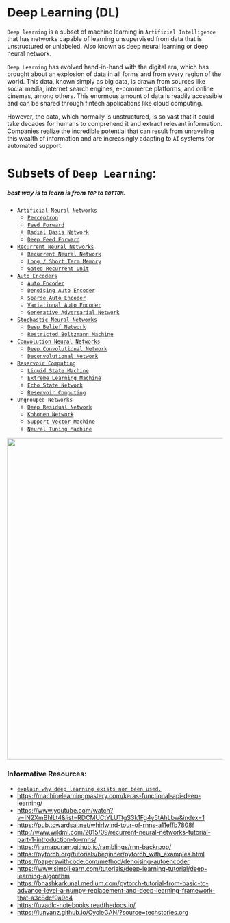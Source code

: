 # Deep Learning (DL)  
`Deep learning` is a subset of machine learning in `Artificial Intelligence` that has networks capable of learning unsupervised from data that is unstructured or unlabeled. Also known as deep neural learning or deep neural network.

`Deep Learning` has evolved hand-in-hand with the digital era, which has brought about an explosion of data in all forms and from every region of the world. This data, known simply as big data, is drawn from sources like social media, internet search engines, e-commerce platforms, and online cinemas, among others. This enormous amount of data is readily accessible and can be shared through fintech applications like cloud computing.

However, the data, which normally is unstructured, is so vast that it could take decades for humans to comprehend it and extract relevant information. Companies realize the incredible potential that can result from unraveling this wealth of information and are increasingly adapting to `AI` systems for automated support.

# Subsets of `Deep Learning`:
##### best way is to learn is from `TOP` to `BOTTOM`.
- [`Artificial Neural Networks`](./Artificial_Neural_Networks(ANNs)/README.md)  
  - [`Perceptron`](./Artificial_Neural_Networks(ANNs)/Perceptron(P)/README.md)  
  - [`Feed Forward`](./Artificial_Neural_Networks(ANNs)/Feed_Forward(FF)/README.md)
  - [`Radial Basis Network`](./Artificial_Neural_Networks(ANNs)/Radial_Basis_Network(RBF)/README.md)
  - [`Deep Feed Forward`](./Artificial_Neural_Networks(ANNs)/Deep_Feed_Forward(DFF)/README.md)
- [`Recurrent Neural Networks`](./Recurrent_Neural_Networks(RNNs)/README.md)  
  - [`Recurrent Neural Network`](./Recurrent_Neural_Networks(RNNs)/Recurrent_Neural_Network(RNN)/README.md)
  - [`Long / Short Term Memory`](./Recurrent_Neural_Networks(RNNs)/Long_Short_Term_Memory(LSTM)/README.md)
  - [`Gated Recurrent Unit`](./Recurrent_Neural_Networks(RNNs)/Gated_Recurrent_Unit(GRU)/README.md)
- [`Auto Encoders`](./Auto_Encoders/README.md)  
  - [`Auto Encoder`](./Auto_Encoders/Auto_Encoder/README.md)
  - [`Denoising Auto Encoder`](./Auto_Encoders/Denoising_Auto_Encoder/README.md)
  - [`Sparse Auto Encoder`](./Auto_Encoders/Sparse_Auto_Encoder/README.md)
  - [`Variational Auto Encoder`](./Auto_Encoders/Variational_Auto_Encoder/README.md)
  - [`Generative Adversarial Network`](./Generative_Adversarial_Network/README.md)
- [`Stochastic Neural Networks`](./Stochastic_Neural_Networks/README.md)
  - [`Deep Belief Network`](./Stochastic_Neural_Networks/Deep_Belief_Network/README.md)
  - [`Restricted Boltzmann Machine`](./Stochastic_Neural_Networks/Restricted_Boltzmann_Machine/README.md)
- [`Convolution Neural Networks`](./Convolution_Neural_Networks/README.md)
  - [`Deep Convolutional Network`](./Convolution_Neural_Networks/Deep_Convolutional_Network/README.md)
  <!-- - [`Deep Convolutional Inverse Graphics Network`](./Convolution_Neural_Networks/Deep_Convolutional_Inverse_Graphics_Network/README.md) -->
  - [`Deconvolutional Network`](./Convolution_Neural_Networks/Deconvolutional_Network/README.md)
- [`Reservoir Computing`](./Reservoir_Computing/README.md)
  - [`Liquid State Machine`](./Reservoir_Computing/Liquid_State_Machine/README.md)
  - [`Extreme Learning Machine`](./Reservoir_Computing/Extreme_Learning_Machine/README.md)
  - [`Echo State Network`](./Reservoir_Computing/Echo_State_Network/README.md)
  - [`Reservoir Computing`](./Reservoir_Computing/README.md)
- `Ungrouped Networks`
  - [`Deep Residual Network`](./Ungrouped_Networks/Deep_Residual_Network/README.md)  
  - [`Kohonen Network`](./Ungrouped_Networks/Kohonen_Network/README.md)  
  - [`Support Vector Machine`](./Ungrouped_Networks/Support_Vector_Machine/README.md)  
  - [`Neural Tuning Machine`](./Ungrouped_Networks/Neural_Tuning_Machine/README.md)  

<p align="center">
  <img src="https://miro.medium.com/max/1000/1*cuTSPlTq0a_327iTPJyD-Q.png" width="750px">
</p>

### Informative Resources:
+ [`explain why deep learning exists nor been used.`](https://www.investopedia.com/terms/d/deep-learning.asp#:~:text=Deep%20learning%20is%20a%20subset,learning%20or%20deep%20neural%20network.)
+ https://machinelearningmastery.com/keras-functional-api-deep-learning/
+ https://www.youtube.com/watch?v=IN2XmBhILt4&list=RDCMUCtYLUTtgS3k1Fg4y5tAhLbw&index=1
+ https://pub.towardsai.net/whirlwind-tour-of-rnns-a11effb7808f
+ http://www.wildml.com/2015/09/recurrent-neural-networks-tutorial-part-1-introduction-to-rnns/
+ https://jramapuram.github.io/ramblings/rnn-backrpop/
+ https://pytorch.org/tutorials/beginner/pytorch_with_examples.html
+ https://paperswithcode.com/method/denoising-autoencoder
+ https://www.simplilearn.com/tutorials/deep-learning-tutorial/deep-learning-algorithm
+ https://bhashkarkunal.medium.com/pytorch-tutorial-from-basic-to-advance-level-a-numpy-replacement-and-deep-learning-framework-that-a3c8dcf9a9d4
+ https://uvadlc-notebooks.readthedocs.io/
+ https://junyanz.github.io/CycleGAN/?source=techstories.org
